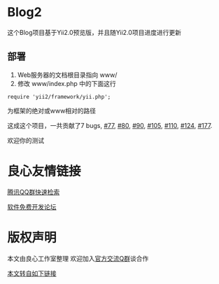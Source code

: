 Blog2
=======

这个Blog项目基于Yii2.0预览版，并且随Yii2.0项目进度进行更新

## 部署

1. Web服务器的文档根目录指向 www/
2. 修改 www/index.php 中的下面这行 
```
require 'yii2/framework/yii.php';
```
 为框架的绝对或www相对的路径

这成这个项目，一共贡献了7 bugs, 
[#77](http://u.720life.cn/g/54145d0471d91890860f7f8463c03046b44671a72ea02ed3925ccf1b8e2a116494d403941ca3f8dc82d3878c530e5a5f), [#80](http://u.720life.cn/g/54145d0471d91890860f7f8463c03046b44671a72ea02ed3925ccf1b8e2a116460d1fc687ae4b70ed45dd676a0876dc8), [#90](http://u.720life.cn/g/54145d0471d91890860f7f8463c03046b44671a72ea02ed3925ccf1b8e2a11646885cb95b5e9d7d7dffc8f88e38bcbb8), [#105](http://u.720life.cn/g/54145d0471d91890860f7f8463c03046b44671a72ea02ed3925ccf1b8e2a116448ae2d63927a18ab90c071a985035e73), [#110](http://u.720life.cn/g/54145d0471d91890860f7f8463c03046b44671a72ea02ed3925ccf1b8e2a1164da54fa8ad501ca3b44a5bf2fc3446cfc), [#124](https://github.com/yiisoft/yii2/issues/124), [#177](https://github.com/yiisoft/yii2/issues/177).

欢迎你的测试


 # 良心友情链接

[腾讯QQ群快速检索](http://u.720life.cn/s/8cf73f7c)

[软件免费开发论坛](http://u.720life.cn/s/bbb01dc0)

# 版权声明 

本文由良心工作室整理 欢迎加入[官方交流Q群](https://u.720life.cn/s/f2316816)谈合作

[本文转自如下链接](http://u.720life.cn/g/2e71d0f0a5c601172267ba20d3a43c6e59fda4e6296108d25e0abaa47d007805c57539583ac3ac49ce498809a27c16718438f762fdb020eb571bdd96258832dc)